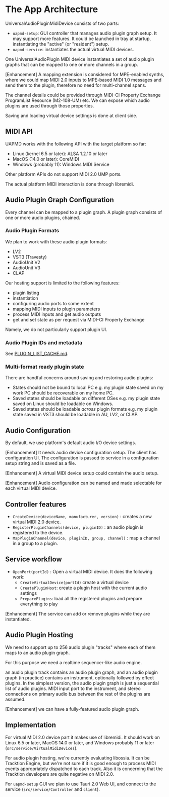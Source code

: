 # The App Architecture

UniversalAudioPluginMidiDevice consists of two parts:

- `uapmd-setup`: GUI controller that manages audio plugin graph setup. It may support more features. It could be launched in tray at startup, instantiating the "active" (or "resident") setup.
- `uapmd-service`: instantiates the actual virtual MIDI devices.

One UniversalAudioPlugin MIDI device instantiates a set of audio plugin graphs that can be mapped to one or more channels in a group.

[Enhancement] A mapping extension is considered for MPE-enabled synths, where we could map MIDI 2.0 inputs to MPE-based MIDI 1.0 messages and send them to the plugin, therefore no need for multi-channel spans.

The channel details could be provided through MIDI-CI Property Exchange ProgramList Resource (M2-108-UM) etc. We can expose which audio plugins are used through those properties.

Saving and loading virtual device settings is done at client side.

## MIDI API

UAPMD works with the following API with the target platform so far:

- Linux (kernel 6.5 or later): ALSA 1.2.10 or later
- MacOS (14.0 or later): CoreMIDI
- Windows (probably 11): Windows MIDI Service

Other platform APIs do not support MIDI 2.0 UMP ports.

The actual platform MIDI interaction is done through libremidi.

## Audio Plugin Graph Configuration

Every channel can be mapped to a plugin graph. A plugin graph consists of one or more audio plugins, chained.

### Audio Plugin Formats

We plan to work with these audio plugin formats:

- LV2
- VST3 (Travesty)
- AudioUnit V2
- AudioUnit V3
- CLAP

Our hosting support is limited to the following features:

- plugin listing
- instantiation
- configuring audio ports to some extent
- mapping MIDI inputs to plugin parameters
- process MIDI inputs and get audio outputs
- get and set state as per request via MIDI-CI Property Exchange

Namely, we do not particularly support plugin UI.

### Audio Plugin IDs and metadata

See [PLUGIN_LIST_CACHE.md](PLUGIN_LIST_CACHE.md).

### Multi-format ready plugin state

There are handful concerns around saving and restoring audio plugins:

- States should not be bound to local PC
  e.g. my plugin state saved on my work PC should be recoverable on my home PC.
- Saved states should be loadable on different OSes
  e.g. my plugin state saved on Linux should be loadable on Windows.
- Saved states should be loadable *across* plugin formats
  e.g. my plugin state saved in VST3 should be loadable in AU, LV2, or CLAP.

## Audio Configuration

By default, we use platform's default audio I/O device settings.

[Enhancement] It needs audio device configuration setup. The client has configuration UI. The configuration is passed to service in a configuration setup string and is saved as a file.

[Enhancement] A virtual MIDI device setup could contain the audio setup.

[Enhancement] Audio configuration can be named and made selectable for each virtual MIDI device.

## Controller features

- `CreateDevice(deviceName, manufacturer, version)` : creates a new virtual MIDI 2.0 device.
- `RegisterPluginChannels(device, pluginID)` : an audio plugin is registered to the device.
- `MapPluginChannel(device, pluginID, group, channel)` : map a channel in a group to a plugin.

## Service workflow

- `OpenPort(portId)` : Open a virtual MIDI device. It does the following work:
  - `CreateVirtualDevice(portId)` create a virtual device
  - `CreatePluginHost`: create a plugin host with the current audio settings
  - `PreparePlugins`: load all the registered plugins and prepare everything to play

[Enhancement] The service can add or remove plugins while they are instantiated.

## Audio Plugin Hosting

We need to support up to 256 audio plugin "tracks" where each of them maps to an audio plugin graph.

For this purpose we need a realtime sequencer-like audio engine.

an audio plugin track contains an audio plugin graph, and an audio plugin graph (in practice) contains an instrument, optionally followed by effect plugins. In the simplest version, the audio plugin graph is just a sequential list of audio plugins. MIDI input port to the instrument, and stereo connections on primary audio bus between the rest of the plugins are assumed.

[Enhancement] we can have a fully-featured audio plugin graph.

## Implementation

For virtual MIDI 2.0 device part it makes use of libremidi. It should work on Linux 6.5 or later, MacOS 14.0 or later, and Windows probably 11 or later (`src/service/VirtualMidiDevices`).

For audio plugin hosting, we're currently evaluating libossia. It can be Tracktion Engine, but we're not sure if it is good enough to process MIDI events appropriately dispatched to each track. Also it is concerning that the Tracktion developers are quite negative on MIDI 2.0.

For `uapmd-setup` GUI we plan to use Tauri 2.0 Web UI, and connect to the service (`src/service/Controller` and `client`).
